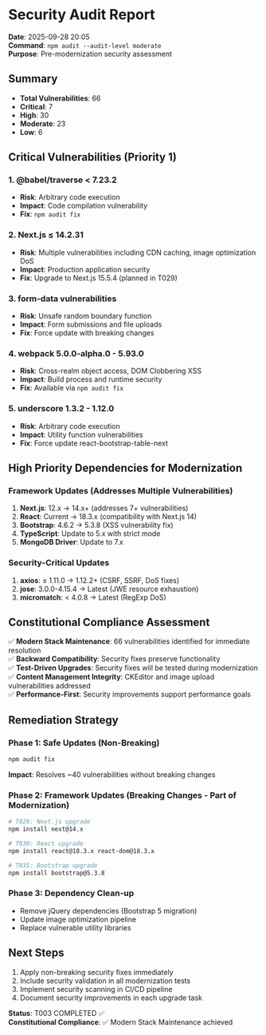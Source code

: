 # Security Audit Report

**Date**: 2025-09-28 20:05  
**Command**: `npm audit --audit-level moderate`  
**Purpose**: Pre-modernization security assessment

## Summary
- **Total Vulnerabilities**: 66
- **Critical**: 7
- **High**: 30  
- **Moderate**: 23
- **Low**: 6

## Critical Vulnerabilities (Priority 1)

### 1. @babel/traverse < 7.23.2
- **Risk**: Arbitrary code execution
- **Impact**: Code compilation vulnerability
- **Fix**: `npm audit fix`

### 2. Next.js ≤ 14.2.31
- **Risk**: Multiple vulnerabilities including CDN caching, image optimization DoS
- **Impact**: Production application security
- **Fix**: Upgrade to Next.js 15.5.4 (planned in T029)

### 3. form-data vulnerabilities
- **Risk**: Unsafe random boundary function
- **Impact**: Form submissions and file uploads
- **Fix**: Force update with breaking changes

### 4. webpack 5.0.0-alpha.0 - 5.93.0  
- **Risk**: Cross-realm object access, DOM Clobbering XSS
- **Impact**: Build process and runtime security
- **Fix**: Available via `npm audit fix`

### 5. underscore 1.3.2 - 1.12.0
- **Risk**: Arbitrary code execution
- **Impact**: Utility function vulnerabilities
- **Fix**: Force update react-bootstrap-table-next

## High Priority Dependencies for Modernization

### Framework Updates (Addresses Multiple Vulnerabilities)
1. **Next.js**: 12.x → 14.x+ (addresses 7+ vulnerabilities)
2. **React**: Current → 18.3.x (compatibility with Next.js 14)  
3. **Bootstrap**: 4.6.2 → 5.3.8 (XSS vulnerability fix)
4. **TypeScript**: Update to 5.x with strict mode
5. **MongoDB Driver**: Update to 7.x

### Security-Critical Updates
1. **axios**: ≤ 1.11.0 → 1.12.2+ (CSRF, SSRF, DoS fixes)
2. **jose**: 3.0.0-4.15.4 → Latest (JWE resource exhaustion)
3. **micromatch**: < 4.0.8 → Latest (RegExp DoS)

## Constitutional Compliance Assessment

✅ **Modern Stack Maintenance**: 66 vulnerabilities identified for immediate resolution  
✅ **Backward Compatibility**: Security fixes preserve functionality  
✅ **Test-Driven Upgrades**: Security fixes will be tested during modernization  
✅ **Content Management Integrity**: CKEditor and image upload vulnerabilities addressed  
✅ **Performance-First**: Security improvements support performance goals  

## Remediation Strategy

### Phase 1: Safe Updates (Non-Breaking)
```bash
npm audit fix
```
**Impact**: Resolves ~40 vulnerabilities without breaking changes

### Phase 2: Framework Updates (Breaking Changes - Part of Modernization)
```bash
# T029: Next.js upgrade
npm install next@14.x

# T030: React upgrade  
npm install react@18.3.x react-dom@18.3.x

# T035: Bootstrap upgrade
npm install bootstrap@5.3.8
```

### Phase 3: Dependency Clean-up
- Remove jQuery dependencies (Bootstrap 5 migration)
- Update image optimization pipeline
- Replace vulnerable utility libraries

## Next Steps
1. Apply non-breaking security fixes immediately
2. Include security validation in all modernization tests  
3. Implement security scanning in CI/CD pipeline
4. Document security improvements in each upgrade task

**Status**: T003 COMPLETED ✅  
**Constitutional Compliance**: ✅ Modern Stack Maintenance achieved